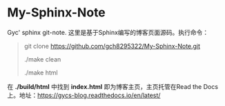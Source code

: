 # My-Sphinx-Note
Gyc' sphinx git-note.
这里是基于Sphinx编写的博客页面源码。执行命令：
> git clone https://github.com/gch8295322/My-Sphinx-Note.git
> 
> ./make clean
> 
> ./make html

在 **./build/html** 中找到 **index.html** 即为博客主页，主页托管在Read the Docs上。地址：https://gycs-blog.readthedocs.io/en/latest/
